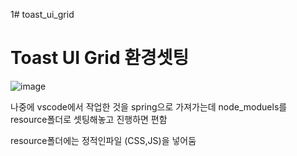 1# toast_ui_grid

# Toast UI Grid 환경셋팅
![image](https://github.com/YENAZIGMINA/toast_ui_grid/assets/129706758/8a0e4a3b-2116-4fb4-b4ef-30084465e34a)

나중에 vscode에서 작업한 것을 spring으로 가져가는데 node_moduels를 resource폴더로 셋팅해놓고 진행하면 편함

resource폴더에는 정적인파일 (CSS,JS)을 넣어둠
